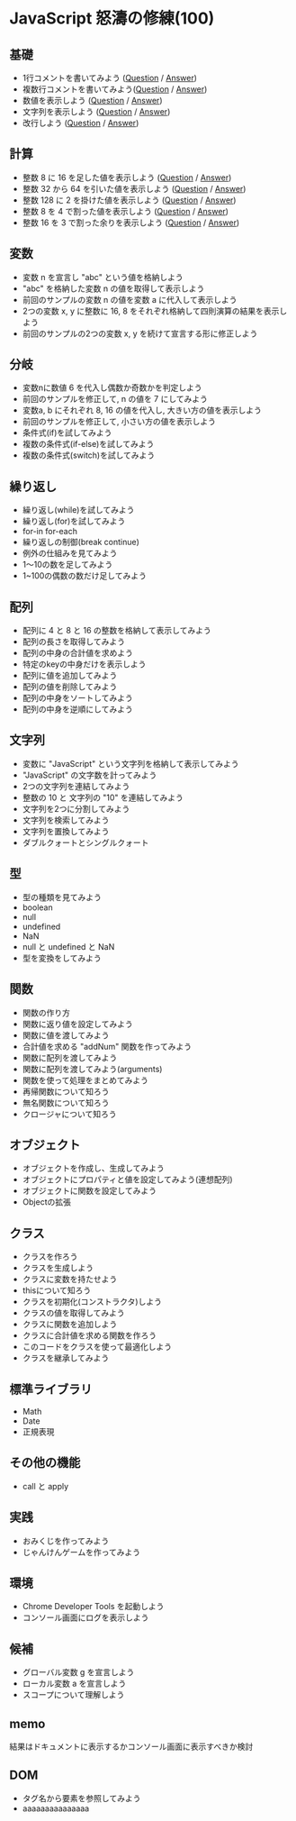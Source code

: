 # JavaScript 怒濤の修練(100)


## 基礎
- 1行コメントを書いてみよう   ([Question](base/010/question.html) / [Answer](base/010/answer.html))
- 複数行コメントを書いてみよう([Question](base/020/question.html) / [Answer](base/020/answer.html))
- 数値を表示しよう            ([Question](base/030/question.html) / [Answer](base/030/answer.html))
- 文字列を表示しよう          ([Question](base/040/question.html) / [Answer](base/040/answer.html))
- 改行しよう                  ([Question](base/050/question.html) / [Answer](base/050/answer.html))


## 計算
- 整数 8 に 16 を足した値を表示しよう    ([Question](calculation/010/question.html) / [Answer](calculation/010/answer.html))
- 整数 32 から 64 を引いた値を表示しよう ([Question](calculation/020/question.html) / [Answer](calculation/020/answer.html))
- 整数 128 に 2 を掛けた値を表示しよう   ([Question](calculation/030/question.html) / [Answer](calculation/030/answer.html))
- 整数 8 を 4 で割った値を表示しよう     ([Question](calculation/040/question.html) / [Answer](calculation/040/answer.html))
- 整数 16 を 3 で割った余りを表示しよう  ([Question](calculation/050/question.html) / [Answer](calculation/050/answer.html))


## 変数
- 変数 n を宣言し "abc" という値を格納しよう
- "abc" を格納した変数 n の値を取得して表示しよう
- 前回のサンプルの変数 n の値を変数 a に代入して表示しよう
- 2つの変数 x, y に整数に 16, 8 をそれぞれ格納して四則演算の結果を表示しよう
- 前回のサンプルの2つの変数 x, y を続けて宣言する形に修正しよう


## 分岐
- 変数nに数値 6 を代入し偶数か奇数かを判定しよう
- 前回のサンプルを修正して, n の値を 7 にしてみよう
- 変数a, b にそれぞれ 8, 16 の値を代入し, 大きい方の値を表示しよう
- 前回のサンプルを修正して, 小さい方の値を表示しよう
- 条件式(if)を試してみよう
- 複数の条件式(if-else)を試してみよう
- 複数の条件式(switch)を試してみよう


## 繰り返し
- 繰り返し(while)を試してみよう
- 繰り返し(for)を試してみよう
- for-in for-each
- 繰り返しの制御(break continue)
- 例外の仕組みを見てみよう
- 1〜10の数を足してみよう
- 1~100の偶数の数だけ足してみよう


## 配列
- 配列に 4 と 8 と 16 の整数を格納して表示してみよう
- 配列の長さを取得してみよう
- 配列の中身の合計値を求めよう
- 特定のkeyの中身だけを表示しよう
- 配列に値を追加してみよう
- 配列の値を削除してみよう
- 配列の中身をソートしてみよう
- 配列の中身を逆順にしてみよう


## 文字列
- 変数に "JavaScript" という文字列を格納して表示してみよう
- "JavaScript" の文字数を計ってみよう
- 2つの文字列を連結してみよう
- 整数の 10 と 文字列の "10" を連結してみよう
- 文字列を2つに分割してみよう
- 文字列を検索してみよう
- 文字列を置換してみよう
- ダブルクォートとシングルクォート


## 型
- 型の種類を見てみよう
- boolean
- null
- undefined
- NaN
- null と undefined と NaN
- 型を変換をしてみよう


## 関数
- 関数の作り方
- 関数に返り値を設定してみよう
- 関数に値を渡してみよう
- 合計値を求める "addNum" 関数を作ってみよう
- 関数に配列を渡してみよう
- 関数に配列を渡してみよう(arguments)
- 関数を使って処理をまとめてみよう
- 再帰関数について知ろう
- 無名関数について知ろう
- クロージャについて知ろう


## オブジェクト
- オブジェクトを作成し、生成してみよう
- オブジェクトにプロパティと値を設定してみよう(連想配列)
- オブジェクトに関数を設定してみよう
- Objectの拡張


## クラス
- クラスを作ろう
- クラスを生成しよう
- クラスに変数を持たせよう
- thisについて知ろう
- クラスを初期化(コンストラクタ)しよう
- クラスの値を取得してみよう
- クラスに関数を追加しよう
- クラスに合計値を求める関数を作ろう
- このコードをクラスを使って最適化しよう
- クラスを継承してみよう


## 標準ライブラリ
- Math
- Date
- 正規表現


## その他の機能
- call と apply


## 実践
- おみくじを作ってみよう
- じゃんけんゲームを作ってみよう


## 環境
- Chrome Developer Tools を起動しよう
- コンソール画面にログを表示しよう


## 候補
- グローバル変数 g を宣言しよう
- ローカル変数 a を宣言しよう
- スコープについて理解しよう


## memo
結果はドキュメントに表示するかコンソール画面に表示すべきか検討


## DOM
- タグ名から要素を参照してみよう
- aaaaaaaaaaaaaaa